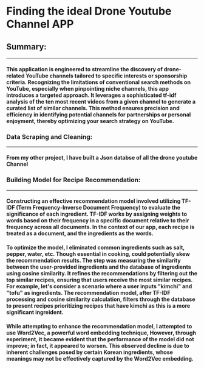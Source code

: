 # Finding the ideal Drone Youtube Channel APP



## **Summary:**
----

####    This application is engineered to streamline the discovery of drone-related YouTube channels tailored to specific interests or sponsorship criteria. Recognizing the limitations of conventional search methods on YouTube, especially when pinpointing niche channels, this app introduces a targeted approach. It leverages a sophisticated tf-idf analysis of the ten most recent videos from a given channel to generate a curated list of similar channels. This method ensures precision and efficiency in identifying potential channels for partnerships or personal enjoyment, thereby optimizing your search strategy on YouTube.

### **Data Scraping and Cleaning:**
----

####     From my other project, I have built a Json databse of all the drone youtube Channel 

### **Building Model for Recipe Recommendation:**

----

####     Constructing an effective recommendation model involved utilizing TF-IDF (Term Frequency-Inverse Document Frequency) to evaluate the significance of each ingredient. TF-IDF works by assigning weights to words based on their frequency in a specific document relative to their frequency across all documents. In the context of our app, each recipe is treated as a document, and the ingredients as the words.

####     To optimize the model, I eliminated common ingredients such as salt, pepper, water, etc. Though essential in cooking, could potentially skew the recommendation results. The step was measuring the similarity between the user-provided ingredients and the database of ingredients using cosine similarity. It refines the recommendations by filtering out the top similar recipes, ensuring that users receive the most similar recipes. For example, let's consider a scenario where a user inputs "kimchi" and "tofu" as ingredients. The recommendation model, after TF-IDF processing and cosine similarity calculation, filters through the database to present recipes prioritizing recipes that have kimchi as this is a more significant ingreident.

####     While attempting to enhance the recommendation model, I attempted to use Word2Vec, a powerful word embedding technique, However, through experiment, it became evident that the performance of the model did not improve; in fact, it appeared to worsen. This observed decline is due to inherent challenges posed by certain Korean ingredients, whose meanings may not be effectively captured by the Word2Vec embedding. 

